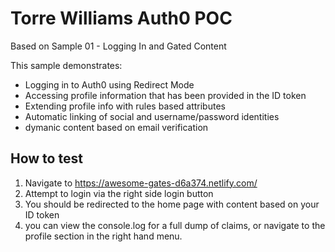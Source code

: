 # Torre Williams Auth0 POC

Based on Sample 01 - Logging In and Gated Content

This sample demonstrates:

- Logging in to Auth0 using Redirect Mode
- Accessing profile information that has been provided in the ID token
- Extending profile info with rules based attributes
- Automatic linking of social and username/password identities
- dymanic content based on email verification

## How to test

1) Navigate to https://awesome-gates-d6a374.netlify.com/
2) Attempt to login via the right side login button
3) You should be redirected to the home page with content based on your ID token
4) you can view the console.log for a full dump of claims, or navigate to the profile section in the right hand menu.

